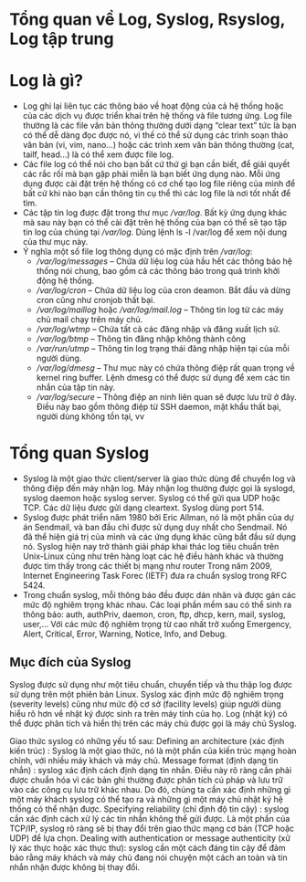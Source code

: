 # Tổng quan về Log, Syslog, Rsyslog, Log tập trung
# Log là gì?
- Log ghi lại liên tục các thông báo về hoạt động của cả hệ thống hoặc của các dịch vụ được triển khai trên hệ thống và file tương ứng. Log file thường là các file văn bản thông thường dưới dạng “clear text” tức là bạn có thể dễ dàng đọc được nó, vì thế có thể sử dụng các trình soạn thảo văn bản (vi, vim, nano…) hoặc các trình xem văn bản thông thường (cat, tailf, head…) là có thể xem được file log.
- Các file log có thể nói cho bạn bất cứ thứ gì bạn cần biết, để giải quyết các rắc rối mà bạn gặp phải miễn là bạn biết ứng dụng nào. Mỗi ứng dụng được cài đặt trên hệ thống có cơ chế tạo log file riêng của mình để bất cứ khi nào bạn cần thông tin cụ thể thì các log file là nơi tốt nhất để tìm.
- Các tập tin log được đặt trong thư mục */var/log*. Bất kỳ ứng dụng khác mà sau này bạn có thể cài đặt trên hệ thống của bạn có thể sẽ tạo tập tin log của chúng tại */var/log*. Dùng lệnh ls -l /var/log để xem nội dung của thư mục này.
- Ý nghĩa một số file log thông dụng có mặc định trên */var/log*: 
  - */var/log/messages* – Chứa dữ liệu log của hầu hết các thông báo hệ thống nói chung, bao gồm cả các thông báo trong quá trình khởi động hệ thống.
  - */var/log/cron* – Chứa dữ liệu log của cron deamon. Bắt đầu và dừng cron cũng như cronjob thất bại.
  - */var/log/maillog* hoặc */var/log/mail.log* – Thông tin log từ các máy chủ mail chạy trên máy chủ.
  - */var/log/wtmp* – Chứa tất cả các đăng nhập và đăng xuất lịch sử.
  - */var/log/btmp* – Thông tin đăng nhập không thành công
  - */var/run/utmp* – Thông tin log trạng thái đăng nhập hiện tại của mỗi người dùng.
  - */var/log/dmesg* – Thư mục này có chứa thông điệp rất quan trọng về kernel ring buffer. Lệnh dmesg có thể được sử dụng để xem các tin nhắn của tập tin này.
  - */var/log/secure* – Thông điệp an ninh liên quan sẽ được lưu trữ ở đây. Điều này bao gồm thông điệp từ SSH daemon, mật khẩu thất bại, người dùng không tồn tại, vv

# Tổng quan Syslog
- Syslog là một giao thức client/server là giao thức dùng để chuyển log và thông điệp đến máy nhận log. Máy nhận log thường được gọi là syslogd, syslog daemon hoặc syslog server. Syslog có thể gửi qua UDP hoặc TCP. Các dữ liệu được gửi dạng cleartext. Syslog dùng port 514.
- Syslog được phát triển năm 1980 bởi Eric Allman, nó là một phần của dự án Sendmail, và ban đầu chỉ được sử dụng duy nhất cho Sendmail. Nó đã thể hiện giá trị của mình và các ứng dụng khác cũng bắt đầu sử dụng nó. Syslog hiện nay trở thành giải pháp khai thác log tiêu chuẩn trên Unix-Linux cũng như trên hàng loạt các hệ điều hành khác và thường được tìm thấy trong các thiết bị mạng như router Trong năm 2009, Internet Engineering Task Forec (IETF) đưa ra chuẩn syslog trong RFC 5424.
- Trong chuẩn syslog, mỗi thông báo đều được dán nhãn và được gán các mức độ nghiêm trọng khác nhau. Các loại phần mềm sau có thể sinh ra thông báo: auth, authPriv, daemon, cron, ftp, dhcp, kern, mail, syslog, user,… Với các mức độ nghiêm trọng từ cao nhất trở xuống Emergency, Alert, Critical, Error, Warning, Notice, Info, and Debug.

## Mục đích của Syslog
Syslog được sử dụng như một tiêu chuẩn, chuyển tiếp và thu thập log được sử dụng trên một phiên bản Linux. Syslog xác định mức độ nghiêm trọng (severity levels) cũng như mức độ cơ sở (facility levels) giúp người dùng hiểu rõ hơn về nhật ký được sinh ra trên máy tính của họ. Log (nhật ký) có thể được phân tích và hiển thị trên các máy chủ được gọi là máy chủ Syslog.

Giao thức syslog có những yếu tố sau:
Defining an architecture (xác định kiến ​​trúc) : Syslog là một giao thức, nó là một phần của kiến ​​trúc mạng hoàn chỉnh, với nhiều máy khách và máy chủ.
Message format (định dạng tin nhắn) : syslog xác định cách định dạng tin nhắn. Điều này rõ ràng cần phải được chuẩn hóa vì các bản ghi thường được phân tích cú pháp và lưu trữ vào các công cụ lưu trữ khác nhau. Do đó, chúng ta cần xác định những gì một máy khách syslog có thể tạo ra và những gì một máy chủ nhật ký hệ thống có thể nhận được.
Specifying reliability (chỉ định độ tin cậy) : syslog cần xác định cách xử lý các tin nhắn không thể gửi được. Là một phần của TCP/IP, syslog rõ ràng sẽ bị thay đổi trên giao thức mạng cơ bản (TCP hoặc UDP) để lựa chọn.
Dealing with authentication or message authenticity (xử lý xác thực hoặc xác thực thư): syslog cần một cách đáng tin cậy để đảm bảo rằng máy khách và máy chủ đang nói chuyện một cách an toàn và tin nhắn nhận được không bị thay đổi.